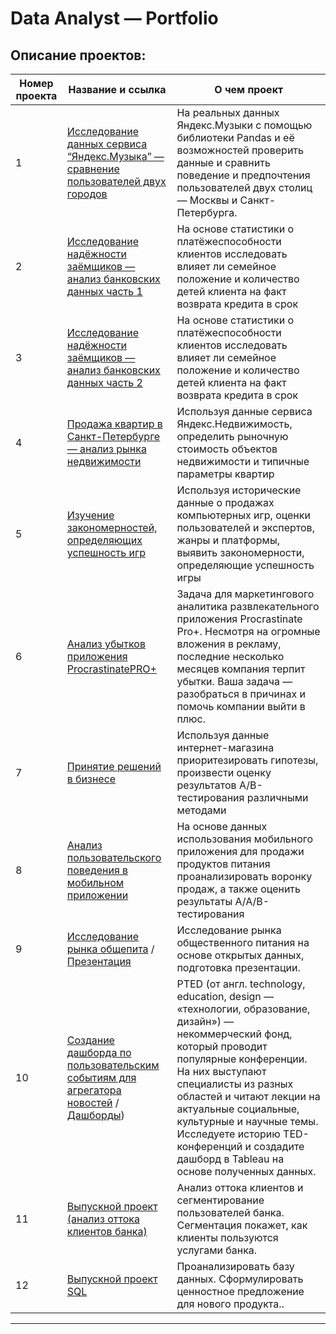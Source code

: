 # Data Analyst — Portfolio
## Описание проектов:
| Номер проекта | Название и ссылка | О чем проект                                                     |
|---------------|-------------------|------------------------------------------------------------------|
|1              |[Исследование данных сервиса “Яндекс.Музыка” — сравнение пользователей двух городов](https://github.com/Dmitriy-da/Portfolio/blob/main/music_project.ipynb)|На реальных данных Яндекс.Музыки c помощью библиотеки Pandas и её возможностей проверить данные и сравнить поведение и предпочтения пользователей двух столиц — Москвы и Санкт-Петербурга.|
|2              |[Исследование надёжности заёмщиков — анализ банковских данных часть 1](https://github.com/Dmitriy-da/Portfolio/blob/main/credit_scoring.ipynb)|На основе статистики о платёжеспособности клиентов исследовать влияет ли семейное положение и количество детей клиента на факт возврата кредита в срок|
|3              |[Исследование надёжности заёмщиков — анализ банковских данных часть 2](https://github.com/Dmitriy-da/Portfolio/blob/main/credit_scoring_part2.ipynb)|На основе статистики о платёжеспособности клиентов исследовать влияет ли семейное положение и количество детей клиента на факт возврата кредита в срок|
|4              |[Продажа квартир в Санкт-Петербурге — анализ рынка недвижимости](https://github.com/Dmitriy-da/Portfolio/blob/main/_real_estate_project.ipynb)| Используя данные сервиса Яндекс.Недвижимость, определить рыночную стоимость объектов недвижимости и типичные параметры квартир|
|5              |[Изучение закономерностей, определяющих успешность игр](https://github.com/Dmitriy-da/Portfolio/blob/main/games_project.ipynb)|Используя исторические данные о продажах компьютерных игр, оценки пользователей и экспертов, жанры и платформы, выявить закономерности, определяющие успешность игры |
|6              |[Анализ убытков приложения ProcrastinatePRO+](https://github.com/Dmitriy-da/Portfolio/blob/main/app_project.ipynb)|Задача для маркетингового аналитика развлекательного приложения Procrastinate Pro+. Несмотря на огромные вложения в рекламу, последние несколько месяцев компания терпит убытки. Ваша задача — разобраться в причинах и помочь компании выйти в плюс.|
|7              |[Принятие решений в бизнесе](https://github.com/Dmitriy-da/Portfolio/blob/main/internet_store_project.ipynb)|Используя данные интернет-магазина приоритезировать гипотезы, произвести оценку результатов A/B-тестирования различными методами|
|8            |[Анализ пользовательского поведения в мобильном приложении](https://github.com/Dmitriy-da/Portfolio/blob/main/startup_project.ipynb)|На основе данных использования мобильного приложения для продажи продуктов питания проанализировать воронку продаж, а также оценить результаты A/A/B-тестирования |
|9              |[Исследование рынка общепита](https://github.com/Dmitriy-da/Portfolio/blob/main/restaurant_project.ipynb) / [Презентация](https://drive.google.com/file/d/1AhekqBiUUaBmJo_-fkGYYPzta7YCo4nv/view?usp=sharing)|Исследование рынка общественного питания на основе открытых данных, подготовка презентации.|
|10            |[Создание дашборда по пользовательским событиям для агрегатора новостей](https://github.com/Dmitriy-da/Portfolio/blob/main/tableau_project.ipynb) / [Дашборды](https://public.tableau.com/views/Book1_17025693961020/Story1?:language=en-US&publish=yes&:display_count=n&:origin=viz_share_link))|РTED (от англ. technology, education, design — «технологии, образование, дизайн») — некоммерческий фонд, который проводит популярные конференции. На них выступают специалисты из разных областей и читают лекции на актуальные социальные, культурные и научные темы. Исследуете историю TED-конференций и создадите дашборд в Tableau на основе полученных данных.|
|11            |[Выпускной проект (анализ оттока клиентов банка)](https://github.com/Dmitriy-da/Portfolio/blob/main/bank_project.ipynb)|Анализ оттока клиентов и сегментирование пользователей банка. Сегментация покажет, как клиенты пользуются услугами банка.|
|12            |[Выпускной проект SQL](https://github.com/Dmitriy-da/Portfolio/blob/main/sql_books_project.ipynb)|Проанализировать базу данных. Сформулировать ценностное предложение для нового продукта..|


---

